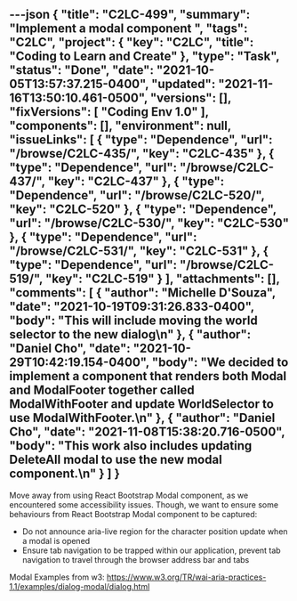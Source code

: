 ---json
{
  "title": "C2LC-499",
  "summary": "Implement a modal component ",
  "tags": "C2LC",
  "project": {
    "key": "C2LC",
    "title": "Coding to Learn and Create"
  },
  "type": "Task",
  "status": "Done",
  "date": "2021-10-05T13:57:37.215-0400",
  "updated": "2021-11-16T13:50:10.461-0500",
  "versions": [],
  "fixVersions": [
    "Coding Env 1.0"
  ],
  "components": [],
  "environment": null,
  "issueLinks": [
    {
      "type": "Dependence",
      "url": "/browse/C2LC-435/",
      "key": "C2LC-435"
    },
    {
      "type": "Dependence",
      "url": "/browse/C2LC-437/",
      "key": "C2LC-437"
    },
    {
      "type": "Dependence",
      "url": "/browse/C2LC-520/",
      "key": "C2LC-520"
    },
    {
      "type": "Dependence",
      "url": "/browse/C2LC-530/",
      "key": "C2LC-530"
    },
    {
      "type": "Dependence",
      "url": "/browse/C2LC-531/",
      "key": "C2LC-531"
    },
    {
      "type": "Dependence",
      "url": "/browse/C2LC-519/",
      "key": "C2LC-519"
    }
  ],
  "attachments": [],
  "comments": [
    {
      "author": "Michelle D'Souza",
      "date": "2021-10-19T09:31:26.833-0400",
      "body": "This will include moving the world selector to the new dialog\n"
    },
    {
      "author": "Daniel Cho",
      "date": "2021-10-29T10:42:19.154-0400",
      "body": "We decided to implement a component that renders both Modal and ModalFooter together called ModalWithFooter and update WorldSelector to use ModalWithFooter.\n"
    },
    {
      "author": "Daniel Cho",
      "date": "2021-11-08T15:38:20.716-0500",
      "body": "This work also includes updating DeleteAll modal to use the new modal component.\n"
    }
  ]
}
---
Move away from using React Bootstrap Modal component, as we encountered some accessibility issues. Though, we want to ensure some behaviours from React Bootstrap Modal component to be captured:

* Do not announce aria-live region for the character position update when a modal is opened
* Ensure tab navigation to be trapped within our application, prevent tab navigation to travel through the browser address bar and tabs

Modal Examples from w3: <https://www.w3.org/TR/wai-aria-practices-1.1/examples/dialog-modal/dialog.html>

        